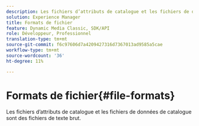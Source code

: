 ```yaml
---
description: Les fichiers d’attributs de catalogue et les fichiers de données de catalogue sont des fichiers de texte brut.
solution: Experience Manager
title: Formats de fichier
feature: Dynamic Media Classic, SDK/API
role: Développeur, Professionnel
translation-type: tm+mt
source-git-commit: f6c97606d7a4209427316d7367013ad9585a5cae
workflow-type: tm+mt
source-wordcount: '36'
ht-degree: 11%

---
```



# Formats de fichier{#file-formats}

Les fichiers d’attributs de catalogue et les fichiers de données de catalogue sont des fichiers de texte brut.

